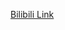 [Bilibili Link](https://www.bilibili.com/video/BV1U7411a7xG/?p=6&vd_source=c801aa3fac0e6e97b0df71f74a8b25bd)